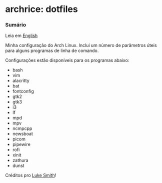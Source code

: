 # archrice: dotfiles

### Sumário

Leia em [English](./README.md)

Minha configuração do Arch Linux. Inclui um número de parâmetros úteis para
alguns programas de linha de comando.

Configurações estão disponíveis para os programas abaixo:
* bash
* vim
* alacritty
* bat
* fontconfig
* gtk2
* gtk3
* i3
* lf
* mpd
* mpv
* ncmpcpp
* newsboat
* picom
* pipewire
* rofi
* xinit
* zathura
* dunst

Créditos pro [Luke Smith](https://github.com/LukeSmithxyz)!
